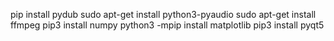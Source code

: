 pip install pydub
sudo apt-get install python3-pyaudio
sudo apt-get install ffmpeg
pip3 install numpy
python3 -mpip install matplotlib
pip3 install pyqt5